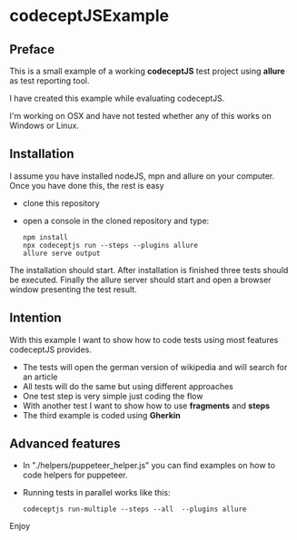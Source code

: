 # codeceptJSExample
## Preface
This is a small example of a working **codeceptJS** test project using **allure** as test reporting tool. 

I have created this example while evaluating codeceptJS.

I'm working on OSX and have not tested whether any of this works on Windows or Linux.

## Installation
I assume you have installed nodeJS, mpn and allure on your computer.
Once you have done this, the rest is easy

* clone this repository
* open a console in the cloned repository and type:
  
      npm install
      npx codeceptjs run --steps --plugins allure
      allure serve output

The installation should start. After installation is finished three tests should be executed. Finally the allure server should start and open a browser window presenting the test result.

## Intention
With this example I want to show how to code tests using most features codeceptJS provides.

* The tests will open the german version of wikipedia and will search for an article
* All tests will do the same but using different approaches
* One test step is very simple just coding the flow
* With another test I want to show how to use **fragments** and **steps**
* The third example is coded using **Gherkin**

## Advanced features
* In "./helpers/puppeteer_helper.js" you can find examples on how to code helpers for puppeteer. 
* Running tests in parallel works like this:
    
      codeceptjs run-multiple --steps --all  --plugins allure


Enjoy
